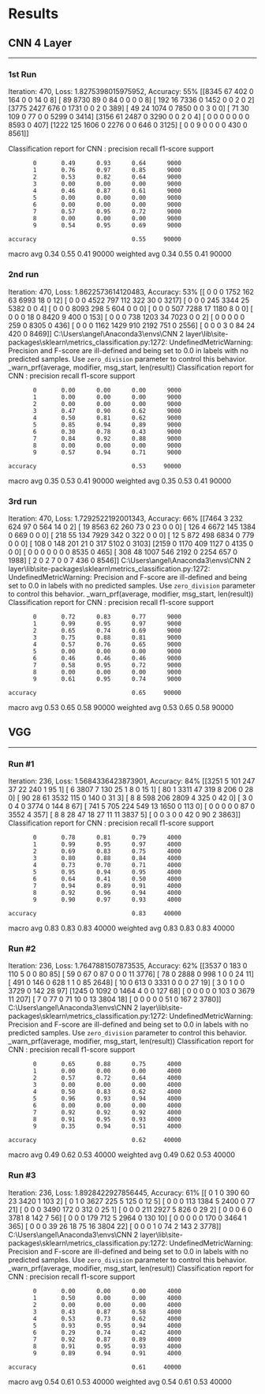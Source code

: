 # Results

## CNN 4 Layer
---

### 1st Run

Iteration: 470, Loss: 1.8275398015975952, Accuracy: 55%
[[8345   67  402    0  164    0    0   14    0    8]
 [  89 8730   89    0   84    0    0    0    0    8]
 [ 192   16 7336    0 1452    0    0    2    0    2]
 [3775 2427  676    0 1731    0    0    2    0  389]
 [  49   24 1074    0 7850    0    0    3    0    0]
 [  71   30  109    0   77    0    0 5299    0 3414]
 [3156   61 2487    0 3290    0    0    2    0    4]
 [   0    0    0    0    0    0    0 8593    0  407]
 [1222  125 1606    0 2276    0    0  646    0 3125]
 [   0    0    9    0    0    0    0  430    0 8561]]

Classification report for CNN :
              precision    recall  f1-score   support

           0       0.49      0.93      0.64      9000
           1       0.76      0.97      0.85      9000
           2       0.53      0.82      0.64      9000
           3       0.00      0.00      0.00      9000
           4       0.46      0.87      0.61      9000
           5       0.00      0.00      0.00      9000
           6       0.00      0.00      0.00      9000
           7       0.57      0.95      0.72      9000
           8       0.00      0.00      0.00      9000
           9       0.54      0.95      0.69      9000

    accuracy                           0.55     90000
   macro avg       0.34      0.55      0.41     90000
weighted avg       0.34      0.55      0.41     90000

### 2nd run

Iteration: 470, Loss: 1.8622573614120483, Accuracy: 53%
[[   0    0    0 1752  162   63 6993   18    0   12]
 [   0    0    0 4522  797  112  322   30    0 3217]
 [   0    0    0  245 3344   25 5382    0    0    4]
 [   0    0    0 8093  298    5  604    0    0    0]
 [   0    0    0  507 7288   17 1180    8    0    0]
 [   0    0    0   18    0 8420    9  400    0  153]
 [   0    0    0  738 1203   34 7023    0    0    2]
 [   0    0    0    0    0  259    0 8305    0  436]
 [   0    0    0 1162 1429  910 2192  751    0 2556]
 [   0    0    0    3    0   84   24  420    0 8469]]
C:\Users\angel\Anaconda3\envs\CNN 2 layer\lib\site-packages\sklearn\metrics\_classification.py:1272: UndefinedMetricWarning: Precision and F-score are ill-defined and being set to 0.0 in labels with no predicted samples. Use `zero_division` parameter to control this behavior.
  _warn_prf(average, modifier, msg_start, len(result))
Classification report for CNN :
              precision    recall  f1-score   support

           0       0.00      0.00      0.00      9000
           1       0.00      0.00      0.00      9000
           2       0.00      0.00      0.00      9000
           3       0.47      0.90      0.62      9000
           4       0.50      0.81      0.62      9000
           5       0.85      0.94      0.89      9000
           6       0.30      0.78      0.43      9000
           7       0.84      0.92      0.88      9000
           8       0.00      0.00      0.00      9000
           9       0.57      0.94      0.71      9000

    accuracy                           0.53     90000
   macro avg       0.35      0.53      0.41     90000
weighted avg       0.35      0.53      0.41     90000


### 3rd run

Iteration: 470, Loss: 1.7292522192001343, Accuracy: 66%
[[7464    3  232  624   97    0  564   14    0    2]
 [  19 8563   62  260   73    0   23    0    0    0]
 [ 126    4 6672  145 1384    0  669    0    0    0]
 [ 218   55  134 7929  342    0  322    0    0    0]
 [  12    5  872  498 6834    0  779    0    0    0]
 [ 108    0  148  201   21    0  317 5102    0 3103]
 [2159    0 1170  409 1127    0 4135    0    0    0]
 [   0    0    0    0    0    0    0 8535    0  465]
 [ 308   48 1007  546 2192    0 2254  657    0 1988]
 [   2    0    2    7    0    0    7  436    0 8546]]
C:\Users\angel\Anaconda3\envs\CNN 2 layer\lib\site-packages\sklearn\metrics\_classification.py:1272: UndefinedMetricWarning: Precision and F-score are ill-defined and being set to 0.0 in labels with no predicted samples. Use `zero_division` parameter to control this behavior.
  _warn_prf(average, modifier, msg_start, len(result))
Classification report for CNN :
              precision    recall  f1-score   support

           0       0.72      0.83      0.77      9000
           1       0.99      0.95      0.97      9000
           2       0.65      0.74      0.69      9000
           3       0.75      0.88      0.81      9000
           4       0.57      0.76      0.65      9000
           5       0.00      0.00      0.00      9000
           6       0.46      0.46      0.46      9000
           7       0.58      0.95      0.72      9000
           8       0.00      0.00      0.00      9000
           9       0.61      0.95      0.74      9000

    accuracy                           0.65     90000
   macro avg       0.53      0.65      0.58     90000
weighted avg       0.53      0.65      0.58     90000

## VGG
---
### Run #1
Iteration: 236, Loss: 1.5684336423873901, Accuracy: 84%
[[3251    5  101  247   37   22  240    1   95    1]
 [   6 3807    7  130   25    1    8    0   15    1]
 [  80    1 3311   47  319    8  206    0   28    0]
 [  90   28   61 3532  115    0  140    0   31    3]
 [   8    8  598  206 2809    4  325    0   42    0]
 [   3    0    0    4    0 3774    0  144    8   67]
 [ 741    5  705  224  549   13 1650    0  113    0]
 [   0    0    0    0    0   87    0 3552    4  357]
 [   8    8   28   47   18   27   11   11 3837    5]
 [   0    0    3    0    0   42    0   90    2 3863]]
Classification report for CNN :
              precision    recall  f1-score   support

           0       0.78      0.81      0.79      4000
           1       0.99      0.95      0.97      4000
           2       0.69      0.83      0.75      4000
           3       0.80      0.88      0.84      4000
           4       0.73      0.70      0.71      4000
           5       0.95      0.94      0.95      4000
           6       0.64      0.41      0.50      4000
           7       0.94      0.89      0.91      4000
           8       0.92      0.96      0.94      4000
           9       0.90      0.97      0.93      4000

    accuracy                           0.83     40000
   macro avg       0.83      0.83      0.83     40000
weighted avg       0.83      0.83      0.83     40000

### Run #2
Iteration: 236, Loss: 1.7647881507873535, Accuracy: 62%
[[3537    0  183    0  110    5    0    0   80   85]
 [  59    0   67    0   87    0    0    0   11 3776]
 [  78    0 2888    0  998    1    0    0   24   11]
 [ 491    0  146    0  628    1    1    0   85 2648]
 [  10    0  613    0 3331    0    0    0   27   19]
 [   3    0    1    0    0 3729    0  142   28   97]
 [1245    0 1092    0 1464    4    0    0  127   68]
 [   0    0    0    0    0  103    0 3679   11  207]
 [   7    0   77    0   71   10    0   13 3804   18]
 [   0    0    0    0    0   51    0  167    2 3780]]
C:\Users\angel\Anaconda3\envs\CNN 2 layer\lib\site-packages\sklearn\metrics\_classification.py:1272: UndefinedMetricWarning: Precision and F-score are ill-defined and being set to 0.0 in labels with no predicted samples. Use `zero_division` parameter to control this behavior.
  _warn_prf(average, modifier, msg_start, len(result))
Classification report for CNN :
              precision    recall  f1-score   support

           0       0.65      0.88      0.75      4000
           1       0.00      0.00      0.00      4000
           2       0.57      0.72      0.64      4000
           3       0.00      0.00      0.00      4000
           4       0.50      0.83      0.62      4000
           5       0.96      0.93      0.94      4000
           6       0.00      0.00      0.00      4000
           7       0.92      0.92      0.92      4000
           8       0.91      0.95      0.93      4000
           9       0.35      0.94      0.51      4000

    accuracy                           0.62     40000
   macro avg       0.49      0.62      0.53     40000
weighted avg       0.49      0.62      0.53     40000

### Run #3
Iteration: 236, Loss: 1.8928422927856445, Accuracy: 61%
[[   0    1    0  390   60   23 3420    1  103    2]
 [   0    1    0 3627  225    5  125    0   12    5]
 [   0    0    0  113 1384    5 2400    0   77   21]
 [   0    0    0 3490  172    0  312    0   25    1]
 [   0    0    0  211 2927    5  826    0   29    2]
 [   0    0    0    6    0 3781    8  142    7   56]
 [   0    0    0  179  712    5 2964    0  130   10]
 [   0    0    0    0    0  170    0 3464    1  365]
 [   0    0    0   39   26   18   75   16 3804   22]
 [   0    0    0    1    0   74    2  143    2 3778]]
C:\Users\angel\Anaconda3\envs\CNN 2 layer\lib\site-packages\sklearn\metrics\_classification.py:1272: UndefinedMetricWarning: Precision and F-score are ill-defined and being set to 0.0 in labels with no predicted samples. Use `zero_division` parameter to control this behavior.
  _warn_prf(average, modifier, msg_start, len(result))
Classification report for CNN :
              precision    recall  f1-score   support

           0       0.00      0.00      0.00      4000
           1       0.50      0.00      0.00      4000
           2       0.00      0.00      0.00      4000
           3       0.43      0.87      0.58      4000
           4       0.53      0.73      0.62      4000
           5       0.93      0.95      0.94      4000
           6       0.29      0.74      0.42      4000
           7       0.92      0.87      0.89      4000
           8       0.91      0.95      0.93      4000
           9       0.89      0.94      0.91      4000

    accuracy                           0.61     40000
   macro avg       0.54      0.61      0.53     40000
weighted avg       0.54      0.61      0.53     40000